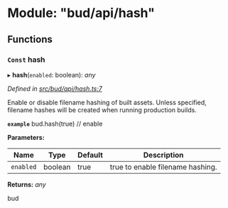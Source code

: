 # Module: "bud/api/hash"

## Functions

### `Const` hash

▸ **hash**(`enabled`: boolean): *any*

*Defined in [src/bud/api/hash.ts:7](https://github.com/roots/bud-support/blob/bd00b72/src/bud/api/hash.ts#L7)*

Enable or disable filename hashing of built assets. Unless specified, filename hashes will be created when running production builds.

**`example`** bud.hash(true) // enable

**Parameters:**

Name | Type | Default | Description |
------ | ------ | ------ | ------ |
`enabled` | boolean | true | true to enable filename hashing. |

**Returns:** *any*

bud

